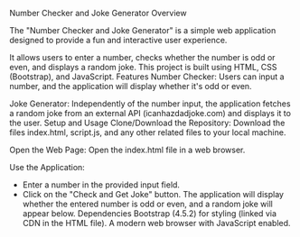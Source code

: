 Number Checker and Joke Generator
Overview

The "Number Checker and Joke Generator" is a simple web application designed to provide a fun and interactive user experience. 

It allows users to enter a number, checks whether the number is odd or even, and displays a random joke. This project is built using HTML, CSS (Bootstrap), and JavaScript.
Features
Number Checker: Users can input a number, and the application will display whether it's odd or even.

Joke Generator: Independently of the number input, the application fetches a random joke from an external API (icanhazdadjoke.com) and displays it to the user.
Setup and Usage
Clone/Download the Repository: Download the files index.html, script.js, and any other related files to your local machine.

Open the Web Page: Open the index.html file in a web browser.

Use the Application:
  - Enter a number in the provided input field.
  - Click on the "Check and Get Joke" button.
The application will display whether the entered number is odd or even, and a random joke will appear below.
Dependencies
Bootstrap (4.5.2) for styling (linked via CDN in the HTML file).
A modern web browser with JavaScript enabled.
